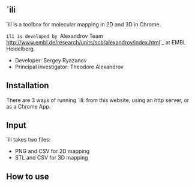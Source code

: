 `ili
-----------
`ili is a toolbox for molecular mapping in 2D and 3D in Chrome.

`ili is developed by `Alexandrov Team <http://www.embl.de/research/units/scb/alexandrov/index.html>`_ at EMBL Heidelberg.

* Developer: Sergey Ryazanov
* Principal investigator: Theodore Alexandrov

Installation
------------
There are 3 ways of running `ili: from this website, using an http server, or as a Chrome App.

Input
------------
`ili takes two files: 
* PNG and CSV for 2D mapping
* STL and CSV for 3D mapping

How to use
------------






